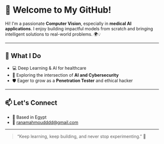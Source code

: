 # 👋 Welcome to My GitHub!

Hi! I'm a passionate **Computer Vision**, especially in **medical AI applications**. I enjoy building impactful models from scratch and bringing intelligent solutions to real-world problems. 🌍💡

---

## 🧠 What I Do
- 💻 Deep Learning & AI for healthcare 
- 🔐 Exploring the intersection of **AI and Cybersecurity**
- 🛡️ Eager to grow as a **Penetration Tester** and ethical hacker
---

## 📫 Let's Connect
- 📍 Based in Egypt
- 📧 ranamahmoudddd@gmail.com

---

> “Keep learning, keep building, and never stop experimenting.” 🚀
